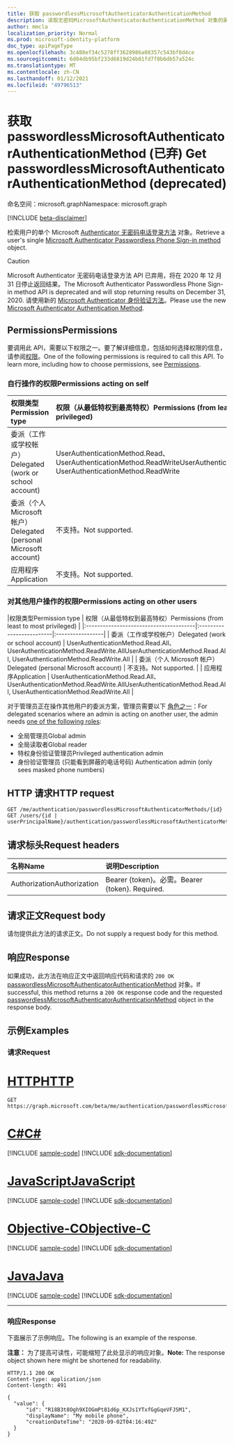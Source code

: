 ```yaml
---
title: 获取 passwordlessMicrosoftAuthenticatorAuthenticationMethod
description: 读取无密码MicrosoftAuthenticatorAuthenticationMethod 对象的属性和关系。
author: mmcla
localization_priority: Normal
ms.prod: microsoft-identity-platform
doc_type: apiPageType
ms.openlocfilehash: 3c488ef34c5278ff3628986a08357c543bf8d4ce
ms.sourcegitcommit: 6d04db95bf233d6819d24b01fd7f8b6db57a524c
ms.translationtype: MT
ms.contentlocale: zh-CN
ms.lasthandoff: 01/12/2021
ms.locfileid: "49796513"
---
```

# <a name="get-passwordlessmicrosoftauthenticatorauthenticationmethod-deprecated"></a><span data-ttu-id="8c1e4-103">获取 passwordlessMicrosoftAuthenticatorAuthenticationMethod (已弃) </span><span class="sxs-lookup"><span data-stu-id="8c1e4-103">Get passwordlessMicrosoftAuthenticatorAuthenticationMethod (deprecated)</span></span>
<span data-ttu-id="8c1e4-104">命名空间：microsoft.graph</span><span class="sxs-lookup"><span data-stu-id="8c1e4-104">Namespace: microsoft.graph</span></span>

[!INCLUDE [beta-disclaimer](../../includes/beta-disclaimer.md)]

<span data-ttu-id="8c1e4-105">检索用户的单个 Microsoft [Authenticator 无密码电话登录方法](../resources/passwordlessmicrosoftauthenticatorauthenticationmethod.md) 对象。</span><span class="sxs-lookup"><span data-stu-id="8c1e4-105">Retrieve a user's single [Microsoft Authenticator Passwordless Phone Sign-in method](../resources/passwordlessmicrosoftauthenticatorauthenticationmethod.md) object.</span></span>

> [!CAUTION]
> <span data-ttu-id="8c1e4-106">Microsoft Authenticator 无密码电话登录方法 API 已弃用，将在 2020 年 12 月 31 日停止返回结果。</span><span class="sxs-lookup"><span data-stu-id="8c1e4-106">The Microsoft Authenticator Passwordless Phone Sign-in method API is deprecated and will stop returning results on December 31, 2020.</span></span> <span data-ttu-id="8c1e4-107">请使用新的 [Microsoft Authenticator 身份验证方法](../resources/microsoftAuthenticatorAuthenticationMethod.md)。</span><span class="sxs-lookup"><span data-stu-id="8c1e4-107">Please use the new [Microsoft Authenticator Authentication Method](../resources/microsoftAuthenticatorAuthenticationMethod.md).</span></span>

## <a name="permissions"></a><span data-ttu-id="8c1e4-108">Permissions</span><span class="sxs-lookup"><span data-stu-id="8c1e4-108">Permissions</span></span>

<span data-ttu-id="8c1e4-p102">要调用此 API，需要以下权限之一。要了解详细信息，包括如何选择权限的信息，请参阅[权限](/graph/permissions-reference)。</span><span class="sxs-lookup"><span data-stu-id="8c1e4-p102">One of the following permissions is required to call this API. To learn more, including how to choose permissions, see [Permissions](/graph/permissions-reference).</span></span>

### <a name="permissions-acting-on-self"></a><span data-ttu-id="8c1e4-111">自行操作的权限</span><span class="sxs-lookup"><span data-stu-id="8c1e4-111">Permissions acting on self</span></span>

|<span data-ttu-id="8c1e4-112">权限类型</span><span class="sxs-lookup"><span data-stu-id="8c1e4-112">Permission type</span></span>      | <span data-ttu-id="8c1e4-113">权限（从最低特权到最高特权）</span><span class="sxs-lookup"><span data-stu-id="8c1e4-113">Permissions (from least to most privileged)</span></span>              |
|:---------------------------------------|:-------------------------|
| <span data-ttu-id="8c1e4-114">委派（工作或学校帐户）</span><span class="sxs-lookup"><span data-stu-id="8c1e4-114">Delegated (work or school account)</span></span>     | <span data-ttu-id="8c1e4-115">UserAuthenticationMethod.Read、UserAuthenticationMethod.ReadWrite</span><span class="sxs-lookup"><span data-stu-id="8c1e4-115">UserAuthenticationMethod.Read, UserAuthenticationMethod.ReadWrite</span></span> |
| <span data-ttu-id="8c1e4-116">委派（个人 Microsoft 帐户）</span><span class="sxs-lookup"><span data-stu-id="8c1e4-116">Delegated (personal Microsoft account)</span></span> | <span data-ttu-id="8c1e4-117">不支持。</span><span class="sxs-lookup"><span data-stu-id="8c1e4-117">Not supported.</span></span> |
| <span data-ttu-id="8c1e4-118">应用程序</span><span class="sxs-lookup"><span data-stu-id="8c1e4-118">Application</span></span>                            | <span data-ttu-id="8c1e4-119">不支持。</span><span class="sxs-lookup"><span data-stu-id="8c1e4-119">Not supported.</span></span> |

### <a name="permissions-acting-on-other-users"></a><span data-ttu-id="8c1e4-120">对其他用户操作的权限</span><span class="sxs-lookup"><span data-stu-id="8c1e4-120">Permissions acting on other users</span></span>

|<span data-ttu-id="8c1e4-121">权限类型</span><span class="sxs-lookup"><span data-stu-id="8c1e4-121">Permission type</span></span>      | <span data-ttu-id="8c1e4-122">权限（从最低特权到最高特权）</span><span class="sxs-lookup"><span data-stu-id="8c1e4-122">Permissions (from least to most privileged)</span></span>              |
|:---------------------------------------|:-------------------------|:-----------------|
| <span data-ttu-id="8c1e4-123">委派（工作或学校帐户）</span><span class="sxs-lookup"><span data-stu-id="8c1e4-123">Delegated (work or school account)</span></span>     | <span data-ttu-id="8c1e4-124">UserAuthenticationMethod.Read.All、UserAuthenticationMethod.ReadWrite.All</span><span class="sxs-lookup"><span data-stu-id="8c1e4-124">UserAuthenticationMethod.Read.All, UserAuthenticationMethod.ReadWrite.All</span></span> |
| <span data-ttu-id="8c1e4-125">委派（个人 Microsoft 帐户）</span><span class="sxs-lookup"><span data-stu-id="8c1e4-125">Delegated (personal Microsoft account)</span></span> | <span data-ttu-id="8c1e4-126">不支持。</span><span class="sxs-lookup"><span data-stu-id="8c1e4-126">Not supported.</span></span> |
| <span data-ttu-id="8c1e4-127">应用程序</span><span class="sxs-lookup"><span data-stu-id="8c1e4-127">Application</span></span>                            | <span data-ttu-id="8c1e4-128">UserAuthenticationMethod.Read.All、UserAuthenticationMethod.ReadWrite.All</span><span class="sxs-lookup"><span data-stu-id="8c1e4-128">UserAuthenticationMethod.Read.All, UserAuthenticationMethod.ReadWrite.All</span></span> |

<span data-ttu-id="8c1e4-129">对于管理员正在操作其他用户的委派方案，管理员需要以下 [角色之一](/azure/active-directory/users-groups-roles/directory-assign-admin-roles#available-roles)：</span><span class="sxs-lookup"><span data-stu-id="8c1e4-129">For delegated scenarios where an admin is acting on another user, the admin needs [one of the following roles](/azure/active-directory/users-groups-roles/directory-assign-admin-roles#available-roles):</span></span>
* <span data-ttu-id="8c1e4-130">全局管理员</span><span class="sxs-lookup"><span data-stu-id="8c1e4-130">Global admin</span></span>
* <span data-ttu-id="8c1e4-131">全局读取者</span><span class="sxs-lookup"><span data-stu-id="8c1e4-131">Global reader</span></span>
* <span data-ttu-id="8c1e4-132">特权身份验证管理员</span><span class="sxs-lookup"><span data-stu-id="8c1e4-132">Privileged authentication admin</span></span>
* <span data-ttu-id="8c1e4-133">身份验证管理员 (只能看到屏蔽的电话号码) </span><span class="sxs-lookup"><span data-stu-id="8c1e4-133">Authentication admin (only sees masked phone numbers)</span></span>

## <a name="http-request"></a><span data-ttu-id="8c1e4-134">HTTP 请求</span><span class="sxs-lookup"><span data-stu-id="8c1e4-134">HTTP request</span></span>

<!-- {
  "blockType": "ignored"
}
-->
``` http
GET /me/authentication/passwordlessMicrosoftAuthenticatorMethods/{id}
GET /users/{id | userPrincipalName}/authentication/passwordlessMicrosoftAuthenticatorMethods/{id}
```

## <a name="request-headers"></a><span data-ttu-id="8c1e4-135">请求标头</span><span class="sxs-lookup"><span data-stu-id="8c1e4-135">Request headers</span></span>
|<span data-ttu-id="8c1e4-136">名称</span><span class="sxs-lookup"><span data-stu-id="8c1e4-136">Name</span></span>|<span data-ttu-id="8c1e4-137">说明</span><span class="sxs-lookup"><span data-stu-id="8c1e4-137">Description</span></span>|
|:---|:---|
|<span data-ttu-id="8c1e4-138">Authorization</span><span class="sxs-lookup"><span data-stu-id="8c1e4-138">Authorization</span></span>|<span data-ttu-id="8c1e4-p103">Bearer {token}。必需。</span><span class="sxs-lookup"><span data-stu-id="8c1e4-p103">Bearer {token}. Required.</span></span>|

## <a name="request-body"></a><span data-ttu-id="8c1e4-141">请求正文</span><span class="sxs-lookup"><span data-stu-id="8c1e4-141">Request body</span></span>
<span data-ttu-id="8c1e4-142">请勿提供此方法的请求正文。</span><span class="sxs-lookup"><span data-stu-id="8c1e4-142">Do not supply a request body for this method.</span></span>

## <a name="response"></a><span data-ttu-id="8c1e4-143">响应</span><span class="sxs-lookup"><span data-stu-id="8c1e4-143">Response</span></span>

<span data-ttu-id="8c1e4-144">如果成功，此方法在响应正文中返回响应代码和请求的 `200 OK` [passwordlessMicrosoftAuthenticatorAuthenticationMethod](../resources/passwordlessmicrosoftauthenticatorauthenticationmethod.md) 对象。</span><span class="sxs-lookup"><span data-stu-id="8c1e4-144">If successful, this method returns a `200 OK` response code and the requested [passwordlessMicrosoftAuthenticatorAuthenticationMethod](../resources/passwordlessmicrosoftauthenticatorauthenticationmethod.md) object in the response body.</span></span>

## <a name="examples"></a><span data-ttu-id="8c1e4-145">示例</span><span class="sxs-lookup"><span data-stu-id="8c1e4-145">Examples</span></span>

### <a name="request"></a><span data-ttu-id="8c1e4-146">请求</span><span class="sxs-lookup"><span data-stu-id="8c1e4-146">Request</span></span>

# <a name="http"></a>[<span data-ttu-id="8c1e4-147">HTTP</span><span class="sxs-lookup"><span data-stu-id="8c1e4-147">HTTP</span></span>](#tab/http)
<!-- {
  "blockType": "request",
  "name": "get_passwordlessmicrosoftauthenticatorauthenticationmethod"
}
-->
``` http
GET https://graph.microsoft.com/beta/me/authentication/passwordlessMicrosoftAuthenticatorMethods/R18B3t8Ogh9XIOGmPt81d6p_KXJs1YTxfGgGqeVFJSM1
```
# <a name="c"></a>[<span data-ttu-id="8c1e4-148">C#</span><span class="sxs-lookup"><span data-stu-id="8c1e4-148">C#</span></span>](#tab/csharp)
[!INCLUDE [sample-code](../includes/snippets/csharp/get-passwordlessmicrosoftauthenticatorauthenticationmethod-csharp-snippets.md)]
[!INCLUDE [sdk-documentation](../includes/snippets/snippets-sdk-documentation-link.md)]

# <a name="javascript"></a>[<span data-ttu-id="8c1e4-149">JavaScript</span><span class="sxs-lookup"><span data-stu-id="8c1e4-149">JavaScript</span></span>](#tab/javascript)
[!INCLUDE [sample-code](../includes/snippets/javascript/get-passwordlessmicrosoftauthenticatorauthenticationmethod-javascript-snippets.md)]
[!INCLUDE [sdk-documentation](../includes/snippets/snippets-sdk-documentation-link.md)]

# <a name="objective-c"></a>[<span data-ttu-id="8c1e4-150">Objective-C</span><span class="sxs-lookup"><span data-stu-id="8c1e4-150">Objective-C</span></span>](#tab/objc)
[!INCLUDE [sample-code](../includes/snippets/objc/get-passwordlessmicrosoftauthenticatorauthenticationmethod-objc-snippets.md)]
[!INCLUDE [sdk-documentation](../includes/snippets/snippets-sdk-documentation-link.md)]

# <a name="java"></a>[<span data-ttu-id="8c1e4-151">Java</span><span class="sxs-lookup"><span data-stu-id="8c1e4-151">Java</span></span>](#tab/java)
[!INCLUDE [sample-code](../includes/snippets/java/get-passwordlessmicrosoftauthenticatorauthenticationmethod-java-snippets.md)]
[!INCLUDE [sdk-documentation](../includes/snippets/snippets-sdk-documentation-link.md)]

---



### <a name="response"></a><span data-ttu-id="8c1e4-152">响应</span><span class="sxs-lookup"><span data-stu-id="8c1e4-152">Response</span></span>
<span data-ttu-id="8c1e4-153">下面展示了示例响应。</span><span class="sxs-lookup"><span data-stu-id="8c1e4-153">The following is an example of the response.</span></span>

<span data-ttu-id="8c1e4-154">**注意：** 为了提高可读性，可能缩短了此处显示的响应对象。</span><span class="sxs-lookup"><span data-stu-id="8c1e4-154">**Note:** The response object shown here might be shortened for readability.</span></span>
<!-- {
  "blockType": "response",
  "truncated": true,
  "@odata.type": "microsoft.graph.passwordlessMicrosoftAuthenticatorAuthenticationMethod"
}
-->
``` http
HTTP/1.1 200 OK
Content-type: application/json
Content-length: 491

{
  "value": {
      "id": "R18B3t8Ogh9XIOGmPt81d6p_KXJs1YTxfGgGqeVFJSM1",
      "displayName": "My mobile phone",
      "creationDateTime": "2020-09-02T04:16:49Z"
  }
}
```

